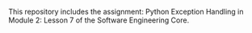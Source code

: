 This repository includes the assignment: Python Exception Handling in Module 2: Lesson 7 of the Software Engineering Core.